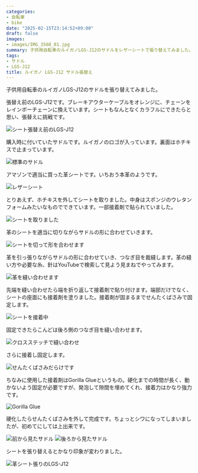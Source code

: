 ```yaml
---
categories:
- 自転車
- bike
date: "2025-02-15T23:14:52+09:00"
draft: false
images: 
- images/IMG_3560_01.jpg
summary: 子供用自転車のルイガノLGS-J12のサドルをレザーシートで張り替えてみました。
tags:
- サドル
- LGS-J12
title: ルイガノ LGS-J12 サドル張替え
---
```


子供用自転車のルイガノLGS-J12のサドルを張り替えてみました。

張替え前のLGS-J12です。ブレーキアウターケーブルをオレンジに、チェーンをレインボーチェーンに換えています。シートもなんとなくカラフルにできたらと思い、張替えに挑戦です。

![シート張替え前のLGS-J12](./images/R5231639_01.jpg)

購入時に付いていたサドルです。ルイガノのロゴが入っています。裏面はホチキスで止まっています。

![標準のサドル](./images/DSCF6982_01.jpg)

アマゾンで適当に買った革シートです。いちおう本革のようです。

![レザーシート](./images/DSCF6984.jpg)

とりあえず、ホチキスを外してシートを取りました。中身はスポンジのウレタンフォームみたいなものでできています。一部接着剤で貼られていました。

![シートを取りました](./images/DSCF6983.jpg)

革のシートを適当に切りながらサドルの形に合わせていきます。

![シートを切って形を合わせます](./images/DSCF6985.jpg)

革を引っ張りながらサドルの形に合わせていき、つなぎ目を裁縫します。革の縫い方や必要な糸、針はYouTubeで検索して見よう見まねでやってみます。

![革を縫い合わせます](./images/DSCF6986.jpg)

先端を縫い合わせたら端を折り返して接着剤で貼り付けます。端部だけでなく、シートの座面にも接着剤を塗りました。接着剤が固まるまでせんたくばさみで固定します。

![シートを接着中](./images/DSCF6987.jpg)

固定できたらこんどは後ろ側のつなぎ目を縫い合わせます。

![クロスステッチで縫い合わせ](./images/DSCF6988_01.jpg)

さらに接着し固定します。

![せんたくばさみだらけです](./images/DSCF6989_01.jpg)

ちなみに使用した接着剤はGorilla
Glueというもの。硬化までの時間が長く、動かないよう固定が必要ですが、発泡して隙間を埋めてくれ、接着力はかなり強力です。

![Gorilla Glue](./images/DSCF6990_01.jpg)

硬化したらせんたくばさみを外して完成です。ちょっとシワになってしまいましたが、初めてにしては上出来です。

![前から見たサドル](./images/DSCF6991.jpg) ![後ろから見たサドル](./images/DSCF6993.jpg)

シートを張り替えるとかなり印象が変わりました。

![革シート張りのLGS-J12](./images/IMG_3560_01.jpg)
